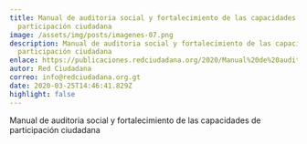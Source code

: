 ```yaml
---
title: Manual de auditoria social y fortalecimiento de las capacidades de
  participación ciudadana
image: /assets/img/posts/imagenes-07.png
description: Manual de auditoria social y fortalecimiento de las capacidades de
  participación ciudadana
enlace: https://publicaciones.redciudadana.org/2020/Manual%20de%20auditoria%20social%20y%20fortalecimiento%20de%20las%20capacidades%20de%20participación%20ciudadana.pdf
autor: Red Ciudadana
correo: info@redciudadana.org.gt
date: 2020-03-25T14:46:41.829Z
highlight: false
---
```

Manual de auditoria social y fortalecimiento de las capacidades de participación ciudadana